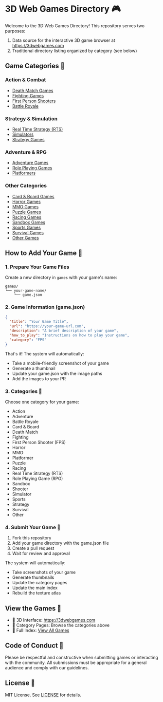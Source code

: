 # 3D Web Games Directory 🎮

Welcome to the 3D Web Games Directory! This repository serves two purposes:
1. Data source for the interactive 3D game browser at https://3dwebgames.com
2. Traditional directory listing organized by category (see below)

## Game Categories 📂

### Action & Combat
- [Death Match Games](categories/death-match.md)
- [Fighting Games](categories/fighting.md)
- [First Person Shooters](categories/fps.md)
- [Battle Royale](categories/battle-royale.md)

### Strategy & Simulation
- [Real Time Strategy (RTS)](categories/rts.md)
- [Simulators](categories/simulator.md)
- [Strategy Games](categories/strategy.md)

### Adventure & RPG
- [Adventure Games](categories/adventure.md)
- [Role Playing Games](categories/rpg.md)
- [Platformers](categories/platformer.md)

### Other Categories
- [Card & Board Games](categories/card-and-board.md)
- [Horror Games](categories/horror.md)
- [MMO Games](categories/mmo.md)
- [Puzzle Games](categories/puzzle.md)
- [Racing Games](categories/racing.md)
- [Sandbox Games](categories/sandbox.md)
- [Sports Games](categories/sports.md)
- [Survival Games](categories/survival.md)
- [Other Games](categories/other.md)

## How to Add Your Game 🎯

### 1. Prepare Your Game Files

Create a new directory in `games` with your game's name:
```
games/
└── your-game-name/
    └── game.json
```

### 2. Game Information (game.json)

```json
{
  "title": "Your Game Title",
  "url": "https://your-game-url.com",
  "description": "A brief description of your game",
  "how_to_play": "Instructions on how to play your game",
  "category": "FPS"
}
```

That's it! The system will automatically:
- Take a mobile-friendly screenshot of your game
- Generate a thumbnail
- Update your game.json with the image paths
- Add the images to your PR

### 3. Categories 📑

Choose one category for your game:
- Action
- Adventure
- Battle Royale
- Card & Board
- Death Match
- Fighting
- First Person Shooter (FPS)
- Horror
- MMO
- Platformer
- Puzzle
- Racing
- Real Time Strategy (RTS)
- Role Playing Game (RPG)
- Sandbox
- Shooter
- Simulator
- Sports
- Strategy
- Survival
- Other

### 4. Submit Your Game 🚀

1. Fork this repository
2. Add your game directory with the game.json file
3. Create a pull request
4. Wait for review and approval

The system will automatically:
- Take screenshots of your game
- Generate thumbnails
- Update the category pages
- Update the main index
- Rebuild the texture atlas

## View the Games 🎲

- 🎨 3D Interface: https://3dwebgames.com
- 📑 Category Pages: Browse the categories above
- 📖 Full Index: [View All Games](categories/all-games.md)

## Code of Conduct 📜

Please be respectful and constructive when submitting games or interacting with the community. All submissions must be appropriate for a general audience and comply with our guidelines.

## License 📄

MIT License. See [LICENSE](LICENSE) for details. 